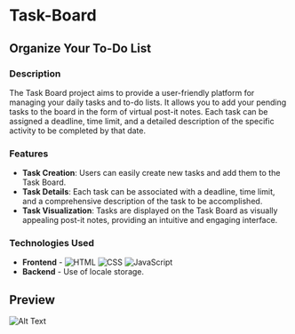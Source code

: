 # Task-Board

## Organize Your To-Do List

### Description

The Task Board project aims to provide a user-friendly platform for managing your daily tasks and to-do lists. It allows you to add your pending tasks to the board in the form of virtual post-it notes. Each task can be assigned a deadline, time limit, and a detailed description of the specific activity to be completed by that date.

### Features

- **Task Creation**: Users can easily create new tasks and add them to the Task Board.
- **Task Details**: Each task can be associated with a deadline, time limit, and a comprehensive description of the task to be accomplished.
- **Task Visualization**: Tasks are displayed on the Task Board as visually appealing post-it notes, providing an intuitive and engaging interface.

### Technologies Used

- **Frontend** - ![HTML](https://raster.shields.io/badge/HTML5-E34F26?logo=html5&logoColor=white&style=flat)
 ![CSS](https://raster.shields.io/badge/CSS3-1572B6?logo=css3&logoColor=white&style=flat)
 ![JavaScript](https://raster.shields.io/badge/JavaScript-F7DF1E?logo=javascript&logoColor=black&style=flat)
 - **Backend** - Use of locale storage.

## Preview
 
 ![Alt Text](/home/deborah/Documents/Board-Task-Deborah-Mizrahi/preview/board.png)
